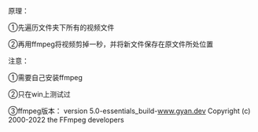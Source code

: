 原理：

①先遍历文件夹下所有的视频文件

②再用ffmpeg将视频剪掉一秒，并将新文件保存在原文件所处位置


注意：

①需要自己安装ffmpeg

②只在win上测试过


③ffmpeg版本： version 5.0-essentials_build-www.gyan.dev Copyright (c) 2000-2022 the FFmpeg developers
